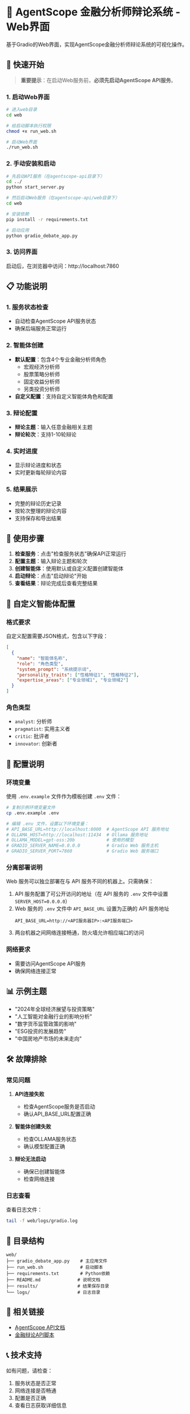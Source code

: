 # 🤖 AgentScope 金融分析师辩论系统 - Web界面

基于Gradio的Web界面，实现AgentScope金融分析师辩论系统的可视化操作。

## 🚀 快速开始

> **重要提示**：在启动Web服务前，**必须先启动AgentScope API服务**。

### 1. 启动Web界面

```bash
# 进入web目录
cd web

# 给启动脚本执行权限
chmod +x run_web.sh

# 启动Web界面
./run_web.sh
```

### 2. 手动安装和启动

```bash
# 先启动API服务（在agentscope-api目录下）
cd ../
python start_server.py

# 然后启动Web服务（在agentscope-api/web目录下）
cd web

# 安装依赖
pip install -r requirements.txt

# 启动应用
python gradio_debate_app.py
```

### 3. 访问界面

启动后，在浏览器中访问：http://localhost:7860

## 📋 功能说明

### 1. 服务状态检查
- 自动检查AgentScope API服务状态
- 确保后端服务正常运行

### 2. 智能体创建
- **默认配置**：包含4个专业金融分析师角色
  - 宏观经济分析师
  - 股票策略分析师  
  - 固定收益分析师
  - 另类投资分析师
- **自定义配置**：支持自定义智能体角色和配置

### 3. 辩论配置
- **辩论主题**：输入任意金融相关主题
- **辩论轮次**：支持1-10轮辩论

### 4. 实时进度
- 显示辩论进度和状态
- 实时更新每轮辩论内容

### 5. 结果展示
- 完整的辩论历史记录
- 按轮次整理的辩论内容
- 支持保存和导出结果

## 🎯 使用步骤

1. **检查服务**：点击"检查服务状态"确保API正常运行
2. **配置主题**：输入辩论主题和轮次
3. **创建智能体**：使用默认或自定义配置创建智能体
4. **启动辩论**：点击"启动辩论"开始
5. **查看结果**：辩论完成后查看完整结果

## 📝 自定义智能体配置

### 格式要求
自定义配置需要JSON格式，包含以下字段：

```json
[
  {
    "name": "智能体名称",
    "role": "角色类型",
    "system_prompt": "系统提示词",
    "personality_traits": ["性格特征1", "性格特征2"],
    "expertise_areas": ["专业领域1", "专业领域2"]
  }
]
```

### 角色类型
- `analyst`: 分析师
- `pragmatist`: 实用主义者  
- `critic`: 批评者
- `innovator`: 创新者

## 🔧 配置说明

### 环境变量

使用 `.env.example` 文件作为模板创建 `.env` 文件：

```bash
# 复制示例环境变量文件
cp .env.example .env

# 编辑 .env 文件，设置以下环境变量：
# API_BASE_URL=http://localhost:8000  # AgentScope API 服务地址
# OLLAMA_HOST=http://localhost:11434  # Ollama 服务地址
# OLLAMA_MODEL=gpt-oss:20b            # 使用的模型
# GRADIO_SERVER_NAME=0.0.0.0          # Gradio Web 服务主机
# GRADIO_SERVER_PORT=7860             # Gradio Web 服务端口
```

### 分离部署说明

Web 服务可以独立部署在与 API 服务不同的机器上。只需确保：

1. API 服务配置了可公开访问的地址（在 API 服务的 `.env` 文件中设置 `SERVER_HOST=0.0.0.0`）
2. Web 服务的 `.env` 文件中 `API_BASE_URL` 设置为正确的 API 服务地址
   ```
   API_BASE_URL=http://<API服务器IP>:<API服务端口>
   ```
3. 两台机器之间网络连接畅通，防火墙允许相应端口的访问

### 网络要求
- 需要访问AgentScope API服务
- 确保网络连接正常

## 📊 示例主题

- "2024年全球经济展望与投资策略"
- "人工智能对金融行业的影响分析"
- "数字货币监管政策的影响"
- "ESG投资的发展趋势"
- "中国房地产市场的未来走向"

## 🛠️ 故障排除

### 常见问题

1. **API连接失败**
   - 检查AgentScope服务是否启动
   - 确认API_BASE_URL配置正确

2. **智能体创建失败**
   - 检查OLLAMA服务状态
   - 确认模型配置正确

3. **辩论无法启动**
   - 确保已创建智能体
   - 检查网络连接

### 日志查看

查看日志文件：
```bash
tail -f web/logs/gradio.log
```

## 📁 目录结构

```
web/
├── gradio_debate_app.py    # 主应用文件
├── run_web.sh              # 启动脚本
├── requirements.txt        # Python依赖
├── README.md              # 说明文档
├── results/               # 结果保存目录
└── logs/                  # 日志目录
```

## 🔗 相关链接

- [AgentScope API文档](../README.md)
- [金融辩论API脚本](../financial_debate_api.sh)

## 📞 技术支持

如有问题，请检查：
1. 服务状态是否正常
2. 网络连接是否畅通
3. 配置是否正确
4. 查看日志获取详细信息